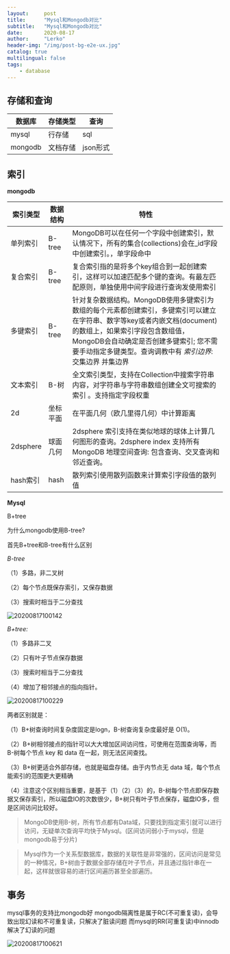 ```yaml
---
layout:     post
title:      "Mysql和Mongodb对比"
subtitle:   "Mysql和Mongodb对比"
date:       2020-08-17
author:     "Lerko"
header-img: "/img/post-bg-e2e-ux.jpg"
catalog: true
multilingual: false
tags:
    - database
---
```


## 存储和查询

| 数据库  |  存储类型 |查询 |
|---|---|---|
| mysql  |  行存储 |sql |
| mongodb  |  文档存储 |json形式 |


## 索引

**mongodb**

|  索引类型 | 数据结构 |特性|
|---|---|---|
|单列索引|B-tree|MongoDB可以在任何一个字段中创建索引，默认情况下，所有的集合(collections)会在_id字段中创建索引。，单字段命中|
|复合索引|B-tree|复合索引指的是将多个key组合到一起创建索引，这样可以加速匹配多个键的查询。有最左匹配原则，单独使用中间字段进行查询发使用索引|
|多键索引|B-tree|针对复杂数据结构。MongoDB使用多键索引为数组的每个元素都创建索引，多键索引可以建立在字符串、数字等key或者内嵌文档(document)的数组上，如果索引字段包含数组值，MongoDB会自动确定是否创建多键索引; 您不需要手动指定多键类型。查询调教中有 *索引边界*: 交集边界  并集边界|
|文本索引|B-树|全文索引类型，支持在Collection中搜索字符串内容，对字符串与字符串数组创建全文可搜索的索引 。支持指定字段权重|
|2d|坐标平面|在平面几何（欧几里得几何）中计算距离|
|2dsphere|球面几何|2dsphere 索引支持在类似地球的球体上计算几何图形的查询。2dsphere index 支持所有 MongoDB 地理空间查询: 包含查询、交叉查询和邻近查询。|
|hash索引|hash|散列索引使用散列函数来计算索引字段值的散列值|

**Mysql**

B+tree


为什么mongodb使用B-tree?

首先B+tree和B-tree有什么区别

*B-tree*

（1）多路，非二叉树

（2）每个节点既保存索引，又保存数据

（3）搜索时相当于二分查找

![20200817100142](http://img.chenyingqiao.top/blog/20200817100142.png)

*B+tree:*

（1）多路非二叉

（2）只有叶子节点保存数据

（3）搜索时相当于二分查找

（4）增加了相邻接点的指向指针。

![20200817100229](http://img.chenyingqiao.top/blog/20200817100229.png)

两者区别就是：

（1）B+树查询时间复杂度固定是logn，B-树查询复杂度最好是 O(1)。

（2）B+树相邻接点的指针可以大大增加区间访问性，可使用在范围查询等，而B-树每个节点 key 和 data 在一起，则无法区间查找。

（3）B+树更适合外部存储，也就是磁盘存储。由于内节点无 data 域，每个节点能索引的范围更大更精确

（4）注意这个区别相当重要，是基于（1）（2）（3）的，B-树每个节点即保存数据又保存索引，所以磁盘IO的次数很少，B+树只有叶子节点保存，磁盘IO多，但是区间访问比较好。



> MongoDB使用B-树，所有节点都有Data域，只要找到指定索引就可以进行访问，无疑单次查询平均快于Mysql。(区间访问弱小于mysql，但是mongodb易于分片)

> Mysql作为一个关系型数据库，数据的关联性是非常强的，区间访问是常见的一种情况，B+树由于数据全部存储在叶子节点，并且通过指针串在一起，这样就很容易的进行区间遍历甚至全部遍历。


## 事务

mysql事务的支持比mongodb好
mongodb隔离性是属于RC(不可重复读)，会导致出现幻读和不可重复读，只解决了脏读问题
而mysql的RR(可重复读)中innodb解决了幻读的问题

![20200817100621](http://img.chenyingqiao.top/blog/20200817100621.png)